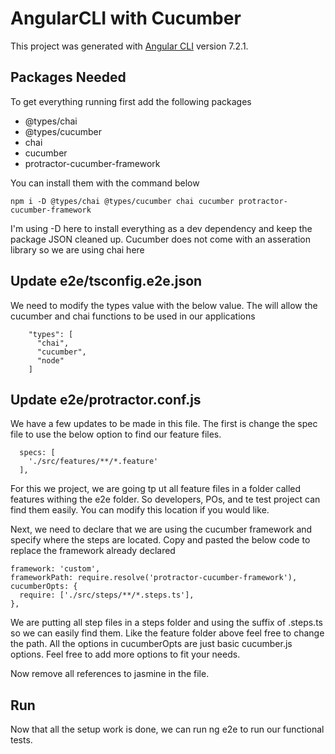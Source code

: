 # AngularCLI with Cucumber

This project was generated with [Angular CLI](https://github.com/angular/angular-cli) version 7.2.1.

## Packages Needed

To get everything running first add the following packages
* @types/chai
* @types/cucumber
* chai
* cucumber
* protractor-cucumber-framework

You can install them with the command below 
```
npm i -D @types/chai @types/cucumber chai cucumber protractor-cucumber-framework
```

I'm using -D here to install everything as a dev dependency and keep the package JSON cleaned up.  Cucumber does not come with an asseration library so we are using chai here

## Update e2e/tsconfig.e2e.json
We need to modify the types value with the below value.  The will allow the cucumber and chai functions to be used in our applications

```
    "types": [
      "chai",
      "cucumber",
      "node"
    ]
```

## Update e2e/protractor.conf.js
We have a few updates to be made in this file.  The first is change the spec file to use the below option to find our feature files.

```
  specs: [
    './src/features/**/*.feature'
  ],
```

For this we project, we are going tp ut all feature files in a folder called features withing the e2e folder.  So developers, POs, and te test project can find them easily.  You can modify this location if you would like.

Next, we need to declare that we are using the cucumber framework and specify where the steps are located.  Copy and pasted the below code to replace the framework already declared

```
framework: 'custom',
frameworkPath: require.resolve('protractor-cucumber-framework'),
cucumberOpts: {
  require: ['./src/steps/**/*.steps.ts'],
},
```

We are putting all step files in a steps folder and using the suffix of .steps.ts so we can easily find them.  Like the feature folder above feel free to change the path.  All the options in cucumberOpts are just basic cucumber.js options.  Feel free to add more options to fit your needs.

Now remove all references to jasmine in the file.

## Run
Now that all the setup work is done, we can run ng e2e to run our functional tests.
